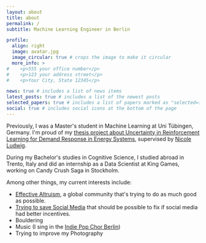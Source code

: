 ```yaml
---
layout: about
title: about
permalink: /
subtitle: Machine Learning Engineer in Berlin

profile:
  align: right
  image: avatar.jpg
  image_circular: true # crops the image to make it circular
  more_info: >
#    <p>555 your office number</p>
#    <p>123 your address street</p>
#    <p>Your City, State 12345</p>

news: true # includes a list of news items
latest_posts: true # includes a list of the newest posts
selected_papers: true # includes a list of papers marked as "selected={true}"
social: true # includes social icons at the bottom of the page
---
```


Previously, I was a Master's student in Machine Learning at Uni Tübingen, Germany.
I'm proud of my [thesis project about Uncertainty in Reinforcement Learning for Demand Response in Energy Systems](https://github.com/ludwigbald/msc-thesis),
supervised by [Nicole Ludwig](https://www.mlsustainableenergy.com/).

During my Bachelor's studies in Cognitive Science, I studied abroad in Trento, Italy and did an internship as a Data Scientist at King Games, working on Candy Crush Saga in Stockholm.

Among other things, my current interests include:
- [Effective Altruism](https://www.effectivealtruism.org/), a global community that's trying to do as much good as possible.
- [Trying to save Social Media](https://twitter.com/LudwigBald/status/1263755951951273985) that should be possible to fix if social media had better incentives.
- Bouldering
- Music (I sing in the [Indie Pop Chor Berlin](https://www.singdichgluecklich.de/indiepopchor))
- Trying to improve my Photography